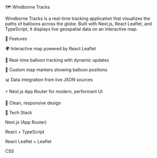 🗺️ Windborne Tracks

Windborne Tracks is a real-time tracking application that visualizes the paths of balloons across the globe. Built with Next.js, React Leaflet, and TypeScript, it displays live geospatial data on an interactive map.

🚀 Features

🌍 Interactive map powered by React Leaflet

🎈 Real-time balloon tracking with dynamic updates

📍 Custom map markers showing balloon positions

📊 Data integration from live JSON sources

⚡ Next.js App Router for modern, performant UI

🎨 Clean, responsive design

🧪 Tech Stack

Next.js (App Router)

React + TypeScript

React Leaflet + Leaflet

CSS 
